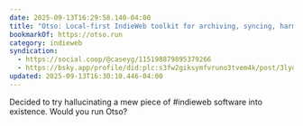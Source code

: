 ```yaml
---
date: 2025-09-13T16:29:58.140-04:00
title: "Otso: Local-first IndieWeb toolkit for archiving, syncing, harmonizing, and publishing your internet trails and streams."
bookmarkOf: https://otso.run
category: indieweb
syndication:
  - https://social.coop/@caseyg/115198879895379266
  - https://bsky.app/profile/did:plc:s3fw2giksymfvruno3tvem4k/post/3lyqmlizre22h
updated: 2025-09-13T16:30:10.446-04:00
---
```


Decided to try hallucinating a mew piece of #indieweb software into existence. Would you run Otso?
